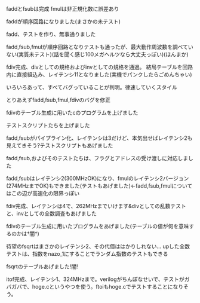 faddとfsubは完成
fmulは非正規化数に誤差あり

faddが順序回路になりました(まさかの未テスト)

fadd、テストを作り、無事通りました

fadd,fsub,fmulが順序回路となりテストも通ったが、最大動作周波数を調べていない(実質未テスト)(話を聞く感じ100メガヘルツなら大丈夫っぽい)(ほんまか)

fdiv完成、divとしての規格およびinvとしての規格を通過。
結局テーブルを回路内に直接組込み、レイテンシ11となりました(実機でパンクしたらごめんちゃい)

いろいろあって、すべてバグっていることが判明。律速していくスタイル

とりあえずfadd,fsub,fmul,fdivのバグを修正

fdivのテーブル生成に用いたcのプログラムを上げました

テストスクリプトたちを上げました

fadd,fsubがパイプライン化、レイテンシは3だけど、本気出せばレイテンシ2も見えてきそう?テストスクリプトもあげました

fadd,fsub,およびそのテストたちは、フラグとアドレスの受け渡しに対応しました

fadd,fsubはレイテンシ2(300MHzOK)になり、fmulのレイテンシ2バージョン(274MHzまでOK)もできました(テストもあげました)←fadd,fsub,fmulについてはこの辺が高速化の限界っぽい

fdiv完成、レイテンシは4で、262MHzまでいけます&divとしての乱数テストと、invとしての全数調査もあげました

fdivのテーブル生成に用いたプログラムをあげました(テーブルの値が何を意味するのかは†闇†)

待望のfsqrtはまさかのレイテンシ2、その代償ははかりしれない...
upした全数テストは、指数をnazo_1にすることでランダム指数のテストもできる

fsqrtのテーブルあげました!闇!

itof完成、レイテンシ1、324MHzまで。verilogがちんぽなせいで、テストがガバガバで、hoge.cというやつを使う。ftoiもhoge.cでテストすることになりそう。
